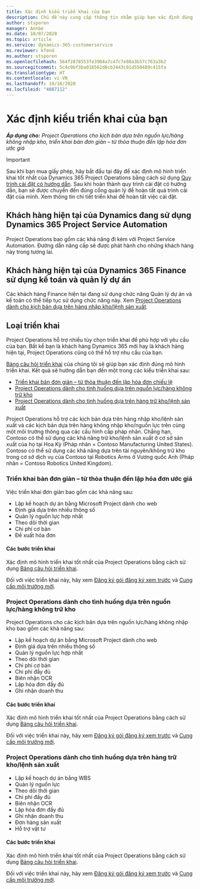 ```yaml
---
title: Xác định kiểu triển khai của bạn
description: Chủ đề này cung cấp thông tin nhằm giúp bạn xác định đúng loại triển khai Project Operations cho công ty của bạn.
author: stsporen
manager: Annbe
ms.date: 10/07/2020
ms.topic: article
ms.service: dynamics-365-customerservice
ms.reviewer: kfend
ms.author: stsporen
ms.openlocfilehash: 564f2878553fe3904a7c47c7e80a3b57c763a3b2
ms.sourcegitcommit: 5c4c9bf3ba018562d6cb3443c01d550489c415fa
ms.translationtype: HT
ms.contentlocale: vi-VN
ms.lasthandoff: 10/16/2020
ms.locfileid: "4087112"
---
```

# <a name="determine-your-deployment-type"></a>Xác định kiểu triển khai của bạn

_**Áp dụng cho:** Project Operations cho kịch bản dựa trên nguồn lực/hàng không nhập kho, triển khai bản đơn giản – từ thỏa thuận đến lập hóa đơn ước giá_

> [!IMPORTANT]
> Sau khi bạn mua giấy phép, hãy bắt đầu tại đây để xác định mô hình triển khai tốt nhất của Dynamics 365 Project Operations bằng cách sử dụng [Quy trình cài đặt có hướng dẫn](https://aka.ms/provisionprojectoperations).
> Sau khi hoàn thành quy trình cài đặt có hướng dẫn, bạn sẽ được chuyển đến đúng cổng quản lý để hoàn tất quá trình cài đặt của mình. Xem thông tin chi tiết triển khai để hoàn tất việc cài đặt.


## <a name="existing-customers-of-dynamics-using-dynamics-365-project-service-automation"></a>Khách hàng hiện tại của Dynamics đang sử dụng Dynamics 365 Project Service Automation
Project Operations bao gồm các khả năng đi kèm với Project Service Automation. Đường dẫn nâng cấp sẽ được phát hành cho những khách hàng này trong tương lai.

## <a name="existing-customers-of-dynamics-365-finance-using-project-management-and-accounting"></a>Khách hàng hiện tại của Dynamics 365 Finance sử dụng kế toán và quản lý dự án 

Các khách hàng Finance hiện tại đang sử dụng chức năng Quản lý dự án và kế toán có thể tiếp tục sử dụng chức năng này. Xem [Project Operations dành cho kịch bản dựa trên hàng nhập kho/lệnh sản xuất](#pma).


## <a name="deployment-types"></a>Loại triển khai
Project Operations hỗ trợ nhiều tùy chọn triển khai để phù hợp với yêu cầu của bạn. Bất kể bạn là khách hàng Dynamics 365 mới hay là khách hàng hiện tại, Project Operations cũng có thể hỗ trợ nhu cầu của bạn.

[Bảng câu hỏi triển khai](https://aka.ms/provisionprojectoperations) của chúng tôi sẽ giúp bạn xác định đúng mô hình triển khai. Kết quả sẽ hướng dẫn bạn đến một trong các kiểu triển khai sau:

- [Triển khai bản đơn giản – từ thỏa thuận đến lập hóa đơn chiếu lệ](#lite)
- [Project Operations dành cho tình huống dựa trên nguồn lực/hàng không trữ kho](#integrated)
- [Project Operations dành cho tình huống dựa trên hàng trữ kho/lệnh sản xuất](#pma)

Project Operations hỗ trợ các kịch bản dựa trên hàng nhập kho/lệnh sản xuất và các kịch bản dựa trên hàng không nhập kho/nguồn lực trên cùng một môi trường thông qua các cấu hình cấp pháp nhân. Chẳng hạn, Contoso có thể sử dụng các khả năng trữ kho/lệnh sản xuất ở cơ sở sản xuất của họ tại Hoa Kỳ (Pháp nhân = Contoso Manufacturing United States). Contoso có thể sử dụng các khả năng dựa trên tài nguyên/không trữ kho trong cơ sở dịch vụ của Contoso tại Robotics Arms ở Vương quốc Anh (Pháp nhân = Contoso Robotics United Kingdom).

### <a name="lite-deployment---deal-to-proforma-invoicing"></a><a  name="lite"></a>Triển khai bản đơn giản – từ thỏa thuận đến lập hóa đơn ước giá

Việc triển khai đơn giản bao gồm các khả năng sau:

- Lập kế hoạch dự án bằng Microsoft Project dành cho web
- Định giá dựa trên nhiều thông số
- Quản lý nguồn lực hợp nhất
- Theo dõi thời gian
- Chi phí cơ bản
- Đề xuất hóa đơn

#### <a name="deployment-steps"></a>Các bước triển khai
Xác định mô hình triển khai tốt nhất của Project Operations bằng cách sử dụng [Bảng câu hỏi triển khai](https://aka.ms/provisionprojectoperations).

Đối với việc triển khai này, hãy xem [Đăng ký gói đăng ký xem trước](lite-preview-subscription-sign-up.md) và [Cung cấp môi trường mới](lite-deployment.md). 


### <a name="project-operations-for-resourcenon-stocked-scenarios"></a><a name="integrated"></a>Project Operations dành cho tình huống dựa trên nguồn lực/hàng không trữ kho
Project Operations cho các kịch bản dựa trên nguồn lực/hàng không nhập kho bao gồm các khả năng sau:
  
- Lập kế hoạch dự án bằng Microsoft Project dành cho web
- Định giá dựa trên nhiều thông số
- Quản lý nguồn lực hợp nhất
- Theo dõi thời gian
- Chi phí cơ bản
- Chi phí đầy đủ
- Biên nhận OCR
- Lập hóa đơn đầy đủ
- Ghi nhận doanh thu

#### <a name="deployment-steps"></a>Các bước triển khai
Xác định mô hình triển khai tốt nhất của Project Operations bằng cách sử dụng [Bảng câu hỏi triển khai](https://aka.ms/provisionprojectoperations).

Đối với việc triển khai này, hãy xem [Đăng ký gói đăng ký xem trước](resource-sign-up-preview-subscription.md) và [Cung cấp môi trường mới](resource-provision-new-environment.md). 


### <a name="project-operations-for-stockedproduction-order-scenarios"></a><a name="pma"></a>Project Operations dành cho tình huống dựa trên hàng trữ kho/lệnh sản xuất

- Lập kế hoạch dự án bằng WBS
- Quản lý nguồn lực
- Theo dõi thời gian
- Chi phí đầy đủ
- Biên nhận OCR
- Lập hóa đơn đầy đủ
- Ghi nhận doanh thu
- Đơn hàng sản xuất
- Hỗ trợ vật tư

#### <a name="deployment-steps"></a>Các bước triển khai
Xác định mô hình triển khai tốt nhất của Project Operations bằng cách sử dụng [Bảng câu hỏi triển khai](https://aka.ms/provisionprojectoperations).

Đối với việc triển khai này, hãy xem [Đăng ký gói đăng ký xem trước](https://docs.microsoft.com/dynamics365/fin-ops-core/dev-itpro/dev-tools/sign-up-preview-subscription?toc=/dynamics365/finance/toc.json) và [Cung cấp môi trường mới](https://docs.microsoft.com/dynamics365/fin-ops-core/dev-itpro/deployment/deploy-demo-environment?toc=/dynamics365/finance/toc.json). 

